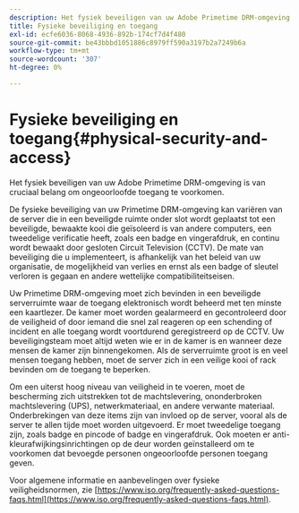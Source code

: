 ```yaml
---
description: Het fysiek beveiligen van uw Adobe Primetime DRM-omgeving is van cruciaal belang om ongeoorloofde toegang te voorkomen.
title: Fysieke beveiliging en toegang
exl-id: ecfe6036-8068-4936-892b-174cf7d4f480
source-git-commit: be43bbbd1051886c8979ff590a3197b2a7249b6a
workflow-type: tm+mt
source-wordcount: '307'
ht-degree: 0%

---
```


# Fysieke beveiliging en toegang{#physical-security-and-access}

Het fysiek beveiligen van uw Adobe Primetime DRM-omgeving is van cruciaal belang om ongeoorloofde toegang te voorkomen.

De fysieke beveiliging van uw Primetime DRM-omgeving kan variëren van de server die in een beveiligde ruimte onder slot wordt geplaatst tot een beveiligde, bewaakte kooi die geïsoleerd is van andere computers, een tweedelige verificatie heeft, zoals een badge en vingerafdruk, en continu wordt bewaakt door gesloten Circuit Television (CCTV). De mate van beveiliging die u implementeert, is afhankelijk van het beleid van uw organisatie, de mogelijkheid van verlies en ernst als een badge of sleutel verloren is gegaan en andere wettelijke compatibiliteitseisen.

Uw Primetime DRM-omgeving moet zich bevinden in een beveiligde serverruimte waar de toegang elektronisch wordt beheerd met ten minste een kaartlezer. De kamer moet worden gealarmeerd en gecontroleerd door de veiligheid of door iemand die snel zal reageren op een schending of incident en alle toegang wordt voortdurend geregistreerd op de CCTV. Uw beveiligingsteam moet altijd weten wie er in de kamer is en wanneer deze mensen de kamer zijn binnengekomen. Als de serverruimte groot is en veel mensen toegang hebben, moet de server zich in een veilige kooi of rack bevinden om de toegang te beperken.

Om een uiterst hoog niveau van veiligheid in te voeren, moet de bescherming zich uitstrekken tot de machtslevering, ononderbroken machtslevering (UPS), netwerkmateriaal, en andere verwante materiaal. Onderbrekingen van deze items zijn van invloed op de server, vooral als de server te allen tijde moet worden uitgevoerd. Er moet tweedelige toegang zijn, zoals badge en pincode of badge en vingerafdruk. Ook moeten er anti-kleurafwijkingsinrichtingen op de deur worden geïnstalleerd om te voorkomen dat bevoegde personen ongeoorloofde personen toegang geven.

Voor algemene informatie en aanbevelingen over fysieke veiligheidsnormen, zie [https://www.iso.org/frequently-asked-questions-faqs.html](https://www.iso.org/frequently-asked-questions-faqs.html).
